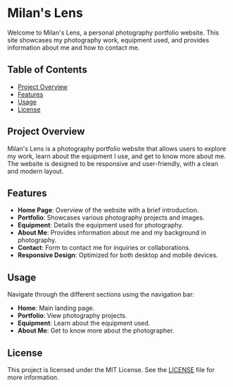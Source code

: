 # Milan's Lens

Welcome to Milan's Lens, a personal photography portfolio website. This site showcases my photography work, equipment used, and provides information about me and how to contact me.

## Table of Contents

- [Project Overview](#project-overview)
- [Features](#features)
- [Usage](#usage)
- [License](#license)

## Project Overview

Milan's Lens is a photography portfolio website that allows users to explore my work, learn about the equipment I use, and get to know more about me. The website is designed to be responsive and user-friendly, with a clean and modern layout.

## Features

- **Home Page**: Overview of the website with a brief introduction.
- **Portfolio**: Showcases various photography projects and images.
- **Equipment**: Details the equipment used for photography.
- **About Me**: Provides information about me and my background in photography.
- **Contact**: Form to contact me for inquiries or collaborations.
- **Responsive Design**: Optimized for both desktop and mobile devices.

## Usage

Navigate through the different sections using the navigation bar:

- **Home**: Main landing page.
- **Portfolio**: View photography projects.
- **Equipment**: Learn about the equipment used.
- **About Me**: Get to know more about the photographer.

## License

This project is licensed under the MIT License. See the [LICENSE](LICENSE) file for more information.
